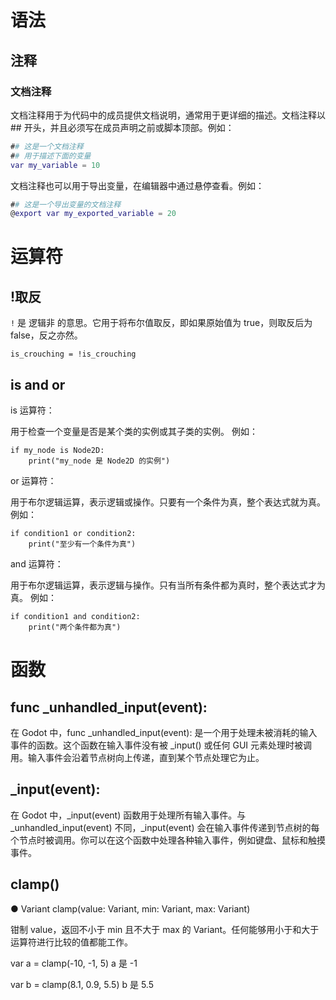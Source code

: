 # 语法

## 注释

### 文档注释
文档注释用于为代码中的成员提供文档说明，通常用于更详细的描述。文档注释以 ## 开头，并且必须写在成员声明之前或脚本顶部。例如：
```gd
## 这是一个文档注释
## 用于描述下面的变量
var my_variable = 10
```

文档注释也可以用于导出变量，在编辑器中通过悬停查看。例如：

```gd
## 这是一个导出变量的文档注释
@export var my_exported_variable = 20
```

# 运算符

## !取反

`!`  是 逻辑非 的意思。它用于将布尔值取反，即如果原始值为 true，则取反后为 false，反之亦然。

```
is_crouching = !is_crouching
```

## is and or

is 运算符：

用于检查一个变量是否是某个类的实例或其子类的实例。
例如：

```
if my_node is Node2D:
    print("my_node 是 Node2D 的实例")
```

or 运算符：

用于布尔逻辑运算，表示逻辑或操作。只要有一个条件为真，整个表达式就为真。
例如：

```
if condition1 or condition2:
    print("至少有一个条件为真")
```

and 运算符：

用于布尔逻辑运算，表示逻辑与操作。只有当所有条件都为真时，整个表达式才为真。
例如：

```
if condition1 and condition2:
    print("两个条件都为真")

```



# 函数

## func _unhandled_input(event):

在 Godot 中，func _unhandled_input(event): 是一个用于处理未被消耗的输入事件的函数。这个函数在输入事件没有被 _input() 或任何 GUI 元素处理时被调用。输入事件会沿着节点树向上传递，直到某个节点处理它为止。

## _input(event):

在 Godot 中，_input(event) 函数用于处理所有输入事件。与 _unhandled_input(event) 不同，_input(event) 会在输入事件传递到节点树的每个节点时被调用。你可以在这个函数中处理各种输入事件，例如键盘、鼠标和触摸事件。

## clamp()

● Variant clamp(value: Variant, min: Variant, max: Variant)

钳制 value，返回不小于 min 且不大于 max 的 Variant。任何能够用小于和大于运算符进行比较的值都能工作。

var a = clamp(-10, -1, 5)
a 是 -1

var b = clamp(8.1, 0.9, 5.5)
b 是 5.5
